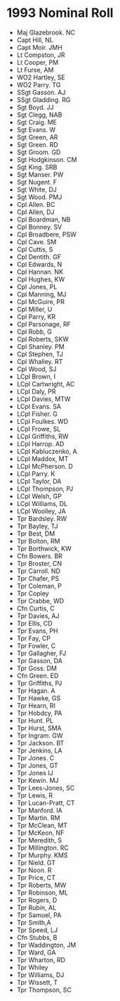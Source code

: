 # 1993 Nominal Roll

* Maj Glazebrook. NC
* Capt Hill, NL
* Capt Moir. JMH
* Lt Compston, JR
* Lt Cooper, PM
* Lt Furse, AM
* WO2 Hartley, SE
* WO2 Parry. TG
* SSgt Gasson. AJ
* SSgt Gladding. RG
* Sgt Boyd. JJ
* Sgt Clegg, NAB
* Sgt Craig. ME
* Sgt Evans. W
* Sgt Green, AR
* Sgt Green. RD
* Sgt Groom. GD
* Sgt Hodgkinson. CM
* Sgt King. SRB
* Sgt Manser. PW
* Sgt Nugent. F
* Sgt White, DJ
* Sgt Wood. PMJ
* Cpl Allen. BC
* Cpl Allen, DJ
* Cpl Boardman, NB
* Cpl Bonney. SV
* Cpl Broadbere, PSW
* Cpl Cave. SM
* Cpl Cuttis, S
* Cpl Dentith. GF
* Cpl Edwards, N
* Cpl Hannan. NK
* Cpl Hughes, KW
* Cpl Jones, PL
* Cpl Manning, MJ
* Cpl McGuire, PR
* Cpl Miller, U
* Cpl Parry, KR
* Cpl Parsonage, RF
* Cpl Robb, G
* Cpl Roberts, SKW
* Cpl Shanley. PM
* Cpl Stephen, TJ
* Cpl Whalley. RT
* Cpl Wood, SJ
* LCpl Brown, I
* LCpl Cartwright, AC
* LCpl Daly, PR
* LCpl Davies, MTW
* LCpl Evans. SA
* LCpl Fisher. G
* LCpl Foulkes. WD
* LCpl Frowe, SL
* LCpl Griffiths, RW
* LCpl Harrop. AD
* LCpl Kabluczenko, A
* LCpl Maddox, MT
* LCpl McPherson. D
* LCpl Parry. K
* LCpl Taylor, DA
* LCpl Thompson, PJ
* LCpl Welsh, GP
* LCpl Williams, DL
* LCpl Woolley, JA
* Tpr Bardsley. RW
* Tpr Bayley, TJ
* Tpr Best, DM
* Tpr Bolton, RM
* Tpr Borthwick, KW
* Cfn Bowers. BR
* Tpr Broster, CN
* Tpr Carroll. ND
* Tpr Chafer, PS
* Tpr Coleman, P
* Tpr Copley
* Tpr Crabbe, WD
* Cfn Curtis, C
* Tpr Davies, AJ
* Tpr Ellis, CD
* Tpr Evans, PH
* Tpr Fay, CP
* Tpr Fowler, C
* Tpr Gallagher, FJ
* Tpr Gasson, DA
* Tpr Goss. DM
* Cfn Green. ED
* Tpr Griffiths, PJ
* Tpr Hagan. A
* Tpr Hawke, GS
* Tpr Hearn, RI
* Tpr Hobdcy, PA
* Tpr Hunt. PL
* Tpr Hurst, SMA
* Tpr Ingram. GW
* Tpr Jackson. BT
* Tpr Jenkins, LA
* Tpr Jones. C
* Tpr Jones, GT
* Tpr Jones IJ
* Tpr Kewin. MJ
* Tpr Lees-Jones, SC
* Tpr Lewis, R
* Tpr Lucan-Pratt, CT
* Tpr Manford. IA
* Tpr Martin. RM
* Tpr McClean, MT
* Tpr McKeon, NF
* Tpr Meredith, S
* Tpr Millington. RC
* Tpr Murphy. KMS
* Tpr Nield. GT
* Tpr Noon. R
* Tpr Price, CT
* Tpr Roberts, MW
* Tpr Robinson, ML
* Tpr Rogers, D
* Tpr Rubin, AL
* Tpr Samuel, PA
* Tpr Smith,A
* Tpr Speed, LJ
* Cfn Stubbs, B
* Tpr Waddington, JM
* Tpr Ward, GA
* Tpr Wharton, RD
* Tpr Whiley
* Tpr Williams, DJ
* Tpr Wissett, T
* Tpr Thompson, SC
